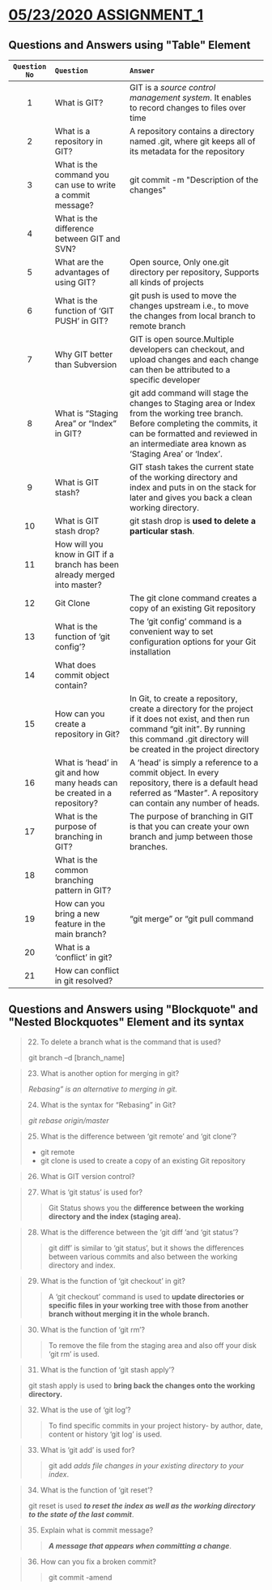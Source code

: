 #      [05/23/2020 ASSIGNMENT_1](https://docs.google.com/document/d/16mFwFcpnkExhPi3K52Qg-q3NnST3hnesq3QrTwbhTec/edit?usp=sharing)

## Questions and Answers using "Table" Element 
| `Question No`      | `Question`      | `Answer`        |
| :-----:            |      :----      |            :--- |
|1|What is GIT? |GIT is a *source control management system*. It enables to record changes to files over time |
|2|What is a repository in GIT?| A repository contains a directory named .git, where git keeps all of its metadata for the repository |
|3|What is the command you can use to write a commit message?| git commit -m "Description of the changes" |
|4|What is the difference between GIT and SVN?||
|5|What are the advantages of using GIT?|Open source, Only one.git directory per repository, Supports all kinds of projects |
|6|What is the function of ‘GIT PUSH’ in GIT?|git push is used to move the changes upstream i.e., to move the changes from local branch to remote branch|
|7|Why GIT better than Subversion|GIT is open source.Multiple developers can checkout, and upload changes and each change can then be attributed to a specific developer|
|8|What is “Staging Area” or “Index” in GIT?|git add command will stage the changes to Staging area or Index from the working tree branch. Before completing the commits, it can be formatted and reviewed in an intermediate area known as ‘Staging Area’ or ‘Index’.|
|9|What is GIT stash?|GIT stash takes the current state of the working directory and index and puts in on the stack for later and gives you back a clean working directory.|
|10|What is GIT stash drop?|git stash drop is **used to delete a particular stash**.|
|11|How will you know in GIT if a branch has been already merged into master?||
|12|Git Clone|The git clone command creates a copy of an existing Git repository|
|13|What is the function of ‘git config’?|The ‘git config’ command is a convenient way to set configuration options for your Git installation|
|14|What does commit object contain?||
|15|How can you create a repository in Git?|In Git, to create a repository, create a directory for the project if it does not exist, and then run command “git init”. By running this command .git directory will be created in the project directory|
|16|What is ‘head’ in git and how many heads can be created in a repository?| A ‘head’ is simply a reference to a commit object. In every repository, there is a default head referred as “Master”.  A repository can contain any number of heads.|
|17|What is the purpose of branching in GIT?|The purpose of branching in GIT is that you can create your own branch and jump between those branches.|
|18|What is the common branching pattern in GIT?||
|19|How can you bring a new feature in the main branch?|“git merge” or “git pull command|
|20|What is a ‘conflict’ in git?||
|21|How can conflict in git resolved?||
##  Questions and Answers using "Blockquote" and "Nested Blockquotes" Element and its syntax
> 22. To delete a branch what is the command that is used?
>
> git branch –d [branch_name]

> 23. What is another option for merging in git?
>
> *Rebasing” is an alternative to merging in git.*

> 24. What is the syntax for “Rebasing” in Git?
>
> *git rebase origin/master*

> 25. What is the difference between ‘git remote’ and ‘git clone’?
> - git remote 
> - git clone is used to create a copy of an existing Git repository

> 26. What is GIT version control?


> 27. What is ‘git status’ is used for?
>>
>> Git Status shows you the **difference between the working directory and the index (staging area).**

> 28. What is the difference between the ‘git diff ’and ‘git status’?
>>
>> git diff’ is similar to ‘git status’, but it shows the differences between various commits and also between the working directory and index.

> 29. What is the function of ‘git checkout’ in git?
>
>> A ‘git checkout’ command is used to **update directories or specific files in your working tree with those from another branch without merging it in the whole branch.**

> 30.  What is the function of ‘git rm’?
>>
>> To remove the file from the staging area and also off your disk ‘git rm’ is used.

> 31. What is the function of ‘git stash apply’?
> 
> git stash apply is used to **bring back the changes onto the working directory.**

> 32. What is the use of ‘git log’?
>>
>> To find specific commits in your project history- by author, date, content or history ‘git log’ is used.

> 33.  What is ‘git add’ is used for?
>>
>>git add *adds file changes in your existing directory to your index*.

> 34. What is the function of ‘git reset’?
>
> git reset is used ***to reset the index as well as the working directory to the state of the last commit***.

> 35. Explain what is commit message?
>>
>> ***A message that appears when committing a change***.

> 36. How can you fix a broken commit?
>>
>> git commit -amend